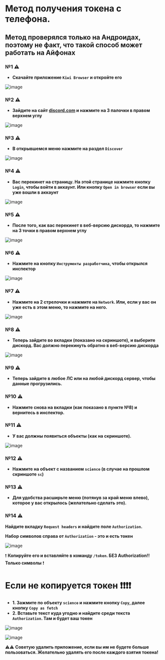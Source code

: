 # Метод получения токена с телефона.
## Метод проверялся только на Андроидах, поэтому не факт, что такой способ может работать на Айфонах

### №1 ⚠
- **Скачайте приложение `Kiwi Browser` и откройте его**

![image](https://github.com/vefixx/how-get-token-Android/assets/131001961/61bac6a5-b507-4d0d-bdf3-1cd1344c07bb)

### №2 ⚠
- **Зайдите на сайт [discord.com](https://discord.com/) и нажмите на 3 палочки в правом верхнем углу**
  
![image](https://github.com/vefixx/how-get-token-Android/assets/131001961/770020e2-c8e1-4adf-807c-bd8941cb7fe2)
### №3 ⚠

- **В открывшемся меню нажмите на раздел `Discover`**

![image](https://github.com/vefixx/how-get-token-Android/assets/131001961/ee8aceff-acf0-4eb2-9804-3005363cb816)

### №4 ⚠
- **Вас перекинет на страницу. На этой странице нажмите кнопку `Login`, чтобы войти в аккаунт. Или кнопку `Open in browser` если вы уже вошли в аккаунт**
  
![image](https://github.com/vefixx/how-get-token-Android/assets/131001961/0d9e8c1d-ff16-4fb2-8812-9ae297614452)

### №5 ⚠
- **После того, как вас перекинет в веб-версию дискорда, то нажмите на 3 точки в правом верхнем углу**
  
![image](https://github.com/vefixx/how-get-token-Android/assets/131001961/2e4267f9-724c-4a7c-9af7-717a3a51f4d3)

### №6 ⚠
- **Нажмите на кнопку `Инструменты разработчика`, чтобы открылся инспектор**

![image](https://github.com/vefixx/how-get-token-Android/assets/131001961/363f4aba-21ec-41be-a736-442a8f3b14c9)

### №7 ⚠
- **Нажмите на 2 стрелочки и нажмите на `Network`. Или, если у вас он уже есть в этом меню, то нажмите на него.**

![image](https://github.com/vefixx/how-get-token-Android/assets/131001961/9ae79a24-1a5e-40b0-aea1-b2be6fa7a744)

### №8 ⚠
- **Теперь зайдите во вкладки (показано на скриншоте), и выберите дискорд. Вас должно перекинуть обратно в веб-версию дискорда**

![image](https://github.com/vefixx/how-get-token-Android/assets/131001961/1815052c-bd3a-49e4-917e-d6053931b9c5)

### №9 ⚠
- **Теперь зайдите в любое ЛС или на любой дискорд сервер, чтобы данные прогрузились.**
### №10 ⚠
- **Нажмите снова на вкладки (как показано в пункте №8) и вернитесь в инспектор.**
### №11 ⚠
- **У вас должны появиться объекты (как на скриншоте).**

![image](https://github.com/vefixx/how-get-token-Android/assets/131001961/e2557691-9dd2-4562-a648-f9db23f02865)

### №12 ⚠
- **Нажмите на объект с названием `science` (в случае на прошлом скриншоте `sc`)**
### №13 ⚠
- **Для удобства расширьте меню (потянув за край меню влево), которое у вас открылось (желательно сделать это).**
### №14 ⚠
**Найдите вкладку `Request headers` и найдите поле `Authorization`.**

**Набор символов справа от `Authorization` - это и есть токен**

![image](https://github.com/vefixx/how-get-token-Android/assets/131001961/691f460d-0a07-425f-9097-7b5b8f8838cb)

❗ **Копируйте его и вставляйте в команду `/token`. БЕЗ Authorization!! Только символы** ❗

# Если не копируется токен ❗❗❗❗
- **1. Зажмите по объекту `science` и нажмите кнопку `Copy`, далее кнопку `Copy as fetch`**
- **2. Вставьте текст куда угодно и найдите среди текста `Authorization`. Там и будет ваш токен**

![image](https://github.com/vefixx/how-get-token-Android/assets/131001961/fe4517d8-baf0-47f9-badb-af43a50732fc)

![image](https://github.com/vefixx/how-get-token-Android/assets/131001961/4e309887-a634-4b6b-b8bd-8c94d7e1d7da)

⚠⚠ **Советую удалить приложение, если вы им не будете больше пользоваться. Желательно удалять его после каждого взятия токена!**
